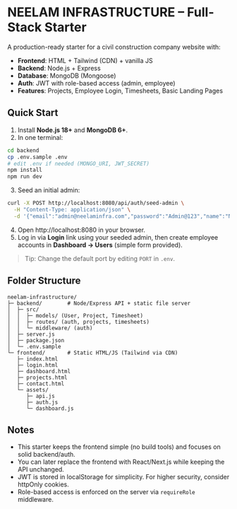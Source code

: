 # NEELAM INFRASTRUCTURE – Full-Stack Starter

A production-ready starter for a civil construction company website with:

- **Frontend**: HTML + Tailwind (CDN) + vanilla JS
- **Backend**: Node.js + Express
- **Database**: MongoDB (Mongoose)
- **Auth**: JWT with role-based access (admin, employee)
- **Features**: Projects, Employee Login, Timesheets, Basic Landing Pages

## Quick Start

1. Install **Node.js 18+** and **MongoDB 6+**.
2. In one terminal:

```bash
cd backend
cp .env.sample .env
# edit .env if needed (MONGO_URI, JWT_SECRET)
npm install
npm run dev
```

3. Seed an initial admin:

```bash
curl -X POST http://localhost:8080/api/auth/seed-admin \
  -H "Content-Type: application/json" \
  -d '{"email":"admin@neelaminfra.com","password":"Admin@123","name":"NEELAM Admin"}'
```

4. Open http://localhost:8080 in your browser.
5. Log in via **Login** link using your seeded admin, then create employee accounts in **Dashboard → Users** (simple form provided).

> Tip: Change the default port by editing `PORT` in `.env`.

## Folder Structure

```
neelam-infrastructure/
├─ backend/        # Node/Express API + static file server
│  ├─ src/
│  │  ├─ models/ (User, Project, Timesheet)
│  │  ├─ routes/ (auth, projects, timesheets)
│  │  └─ middleware/ (auth)
│  ├─ server.js
│  ├─ package.json
│  └─ .env.sample
└─ frontend/       # Static HTML/JS (Tailwind via CDN)
   ├─ index.html
   ├─ login.html
   ├─ dashboard.html
   ├─ projects.html
   ├─ contact.html
   └─ assets/
      ├─ api.js
      ├─ auth.js
      └─ dashboard.js
```

## Notes

- This starter keeps the frontend simple (no build tools) and focuses on solid backend/auth.
- You can later replace the frontend with React/Next.js while keeping the API unchanged.
- JWT is stored in localStorage for simplicity. For higher security, consider httpOnly cookies.
- Role-based access is enforced on the server via `requireRole` middleware.
